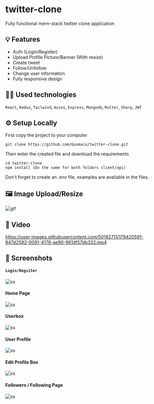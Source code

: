 # twitter-clone

Fully functional mern-stack twitter clone application

## 💡 Features
- Auth (Login/Register)
- Upload Profile Picture/Banner (With resize)
- Create tweet
- Follow/Unfollow
- Change user information
- Fully responsive design

## 👨‍💻 Used technologies
`React`, `Redux`, `Tailwind`, `Axios`, `Express`, `Mongodb`, `Multer`, `Sharp`, `JWT` 
 
## ⚙️ Setup Locally

First copy the project to your computer
```
git clone https://github.com/Gosmacx/twitter-clone.git
```

Then enter the created file and download the requirements
```
cd twitter-clone
npm install (Do the same for both folders client/api)
```
Don't forget to create an .env file, examples are available in the files.

## 🖼️ Image Upload/Resize
![gif](https://github.com/Gosmacx/twitter-clone/blob/master/screenshots/resize-imagesv2.gif?raw=true)

## 🎥 Video

https://user-images.githubusercontent.com/50182711/179420591-847d2592-0091-4176-ae90-961df57db332.mp4

 
## 📸 Screenshots

#### `Login/Regsiter`

![ss](https://github.com/Gosmacx/twitter-clone/blob/master/screenshots/ss9.png?raw=true)

#### Home Page
![ss](https://github.com/Gosmacx/twitter-clone/blob/master/screenshots/ss8.png?raw=true)

#### Userbox
![ss](https://github.com/Gosmacx/twitter-clone/blob/master/screenshots/ss6.png?raw=true)

#### User Profile
![ss](https://github.com/Gosmacx/twitter-clone/blob/master/screenshots/ss5.png?raw=true)

#### Edit Profile Box
![ss](https://github.com/Gosmacx/twitter-clone/blob/master/screenshots/ss7.png?raw=true)

#### Followers / Following Page
![ss](https://github.com/Gosmacx/twitter-clone/blob/master/screenshots/ss4.png?raw=true)
